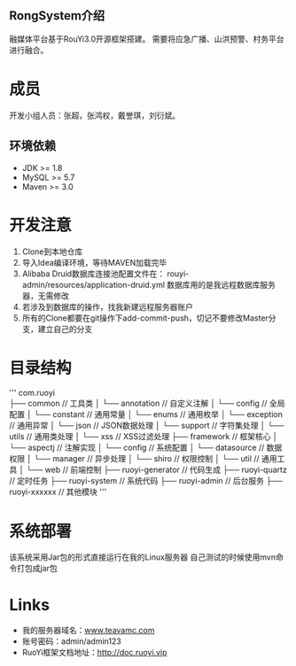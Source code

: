 ## RongSystem介绍

融媒体平台基于RouYi3.0开源框架搭建。
需要将应急广播、山洪预警、村务平台进行融合。

# 成员
开发小组人员：张超，张鸿权，戴誉琪，刘衍斌。

环境依赖
----
* JDK >= 1.8
* MySQL >= 5.7
* Maven >= 3.0


# 开发注意
1. Clone到本地仓库
2. 导入Idea编译环境，等待MAVEN加载完毕
3. Alibaba Druid数据库连接池配置文件在：
    rouyi-admin/resources/application-druid.yml
    数据库用的是我远程数据库服务器，无需修改    
4. 若涉及到数据库的操作，找我新建远程服务器账户
5. 所有的Clone都要在git操作下add-commit-push，切记不要修改Master分支，建立自己的分支

# 目录结构
'''
com.ruoyi     
├── common            // 工具类
│       └── annotation                    // 自定义注解
│       └── config                        // 全局配置
│       └── constant                      // 通用常量
│       └── enums                         // 通用枚举
│       └── exception                     // 通用异常
│       └── json                          // JSON数据处理
│       └── support                       // 字符集处理
│       └── utils                         // 通用类处理
│       └── xss                           // XSS过滤处理
├── framework         // 框架核心
│       └── aspectj                       // 注解实现
│       └── config                        // 系统配置
│       └── datasource                    // 数据权限
│       └── manager                       // 异步处理
│       └── shiro                         // 权限控制
│       └── util                          // 通用工具
│       └── web                           // 前端控制
├── ruoyi-generator   // 代码生成
├── ruoyi-quartz      // 定时任务
├── ruoyi-system      // 系统代码
├── ruoyi-admin       // 后台服务
├── ruoyi-xxxxxx      // 其他模块
'''

# 系统部署
该系统采用Jar包的形式直接运行在我的Linux服务器
自己测试的时候使用mvn命令打包成jar包

# Links
* 我的服务器域名：www.teavamc.com
* 账号密码：admin/admin123
* RuoYi框架文档地址：http://doc.ruoyi.vip
